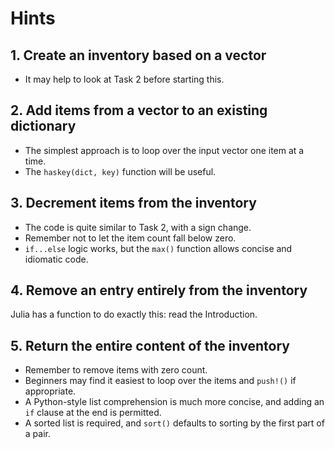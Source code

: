 # Hints

## 1. Create an inventory based on a vector

- It may help to look at Task 2 before starting this.

## 2. Add items from a vector to an existing dictionary

- The simplest approach is to loop over the input vector one item at a time.
- The `haskey(dict, key)` function will be useful.

## 3. Decrement items from the inventory

- The code is quite similar to Task 2, with a sign change.
- Remember not to let the item count fall below zero.
- `if...else` logic works, but the `max()` function allows concise and idiomatic code.

## 4. Remove an entry entirely from the inventory

Julia has a function to do exactly this: read the Introduction.

## 5. Return the entire content of the inventory

- Remember to remove items with zero count.
- Beginners may find it easiest to loop over the items and `push!()` if appropriate.
- A Python-style list comprehension is much more concise, and adding an `if` clause at the end is permitted.
- A sorted list is required, and `sort()` defaults to sorting by the first part of a pair.
